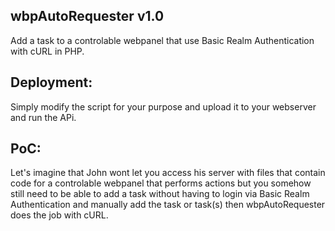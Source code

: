 ## wbpAutoRequester v1.0
Add a task to a controlable webpanel that use Basic Realm Authentication with cURL in PHP.

## Deployment:
Simply modify the script for your purpose and upload it to your webserver and run the APi.

## PoC:
Let's imagine that John wont let you access his server with files that contain code for a controlable webpanel that performs actions but you somehow still need to be able to add a task without having to login via Basic Realm Authentication and manually add the task or task(s) then wbpAutoRequester does the job with cURL.
